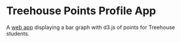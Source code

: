 # Treehouse Points Profile App

A [web app](http://danie11edotcom.github.io/TreehousePoints/) displaying a bar graph with d3.js of points for Treehouse students.

